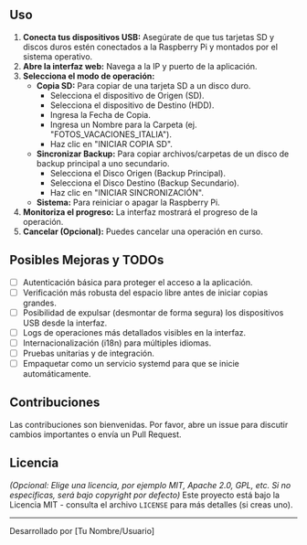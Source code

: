 
## Uso

1.  **Conecta tus dispositivos USB:** Asegúrate de que tus tarjetas SD y discos duros estén conectados a la Raspberry Pi y montados por el sistema operativo.
2.  **Abre la interfaz web:** Navega a la IP y puerto de la aplicación.
3.  **Selecciona el modo de operación:**
    *   **Copia SD:** Para copiar de una tarjeta SD a un disco duro.
        *   Selecciona el dispositivo de Origen (SD).
        *   Selecciona el dispositivo de Destino (HDD).
        *   Ingresa la Fecha de Copia.
        *   Ingresa un Nombre para la Carpeta (ej. "FOTOS_VACACIONES_ITALIA").
        *   Haz clic en "INICIAR COPIA SD".
    *   **Sincronizar Backup:** Para copiar archivos/carpetas de un disco de backup principal a uno secundario.
        *   Selecciona el Disco Origen (Backup Principal).
        *   Selecciona el Disco Destino (Backup Secundario).
        *   Haz clic en "INICIAR SINCRONIZACIÓN".
    *   **Sistema:** Para reiniciar o apagar la Raspberry Pi.
4.  **Monitoriza el progreso:** La interfaz mostrará el progreso de la operación.
5.  **Cancelar (Opcional):** Puedes cancelar una operación en curso.

## Posibles Mejoras y TODOs

*   [ ] Autenticación básica para proteger el acceso a la aplicación.
*   [ ] Verificación más robusta del espacio libre antes de iniciar copias grandes.
*   [ ] Posibilidad de expulsar (desmontar de forma segura) los dispositivos USB desde la interfaz.
*   [ ] Logs de operaciones más detallados visibles en la interfaz.
*   [ ] Internacionalización (i18n) para múltiples idiomas.
*   [ ] Pruebas unitarias y de integración.
*   [ ] Empaquetar como un servicio systemd para que se inicie automáticamente.

## Contribuciones

Las contribuciones son bienvenidas. Por favor, abre un issue para discutir cambios importantes o envía un Pull Request.

## Licencia

*(Opcional: Elige una licencia, por ejemplo MIT, Apache 2.0, GPL, etc. Si no especificas, será bajo copyright por defecto)*
Este proyecto está bajo la Licencia MIT - consulta el archivo `LICENSE` para más detalles (si creas uno).

---

Desarrollado por [Tu Nombre/Usuario]

